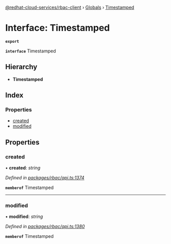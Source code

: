 [@redhat-cloud-services/rbac-client](../README.md) › [Globals](../globals.md) › [Timestamped](timestamped.md)

# Interface: Timestamped

**`export`** 

**`interface`** Timestamped

## Hierarchy

* **Timestamped**

## Index

### Properties

* [created](timestamped.md#created)
* [modified](timestamped.md#modified)

## Properties

###  created

• **created**: *string*

*Defined in [packages/rbac/api.ts:1374](https://github.com/RedHatInsights/javascript-clients/blob/master/packages/rbac/api.ts#L1374)*

**`memberof`** Timestamped

___

###  modified

• **modified**: *string*

*Defined in [packages/rbac/api.ts:1380](https://github.com/RedHatInsights/javascript-clients/blob/master/packages/rbac/api.ts#L1380)*

**`memberof`** Timestamped
